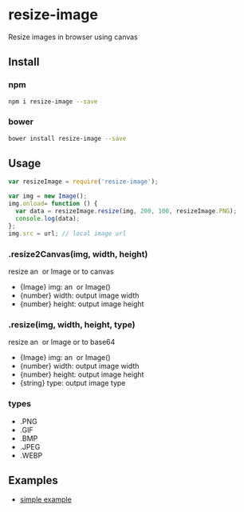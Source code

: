 # resize-image
Resize images in browser using canvas

## Install

### npm

```sh
npm i resize-image --save
```

### bower

```sh
bower install resize-image --save
```

## Usage

```javascript
var resizeImage = require('resize-image');

var img = new Image();
img.onload= function () {
  var data = resizeImage.resize(img, 200, 100, resizeImage.PNG);
  console.log(data);
};
img.src = url; // local image url
```

### .resize2Canvas(img, width, height)

resize an <img> or Image or <canvas> to canvas

- {Image}  img:    an <img> or Image()
- {number} width:  output image width
- {number} height: output image height

### .resize(img, width, height, type)

resize an <img> or Image or <canvas> to base64

- {Image}  img:    an <img> or Image()
- {number} width:  output image width
- {number} height: output image height
- {string} type:   output image type

### types

- .PNG
- .GIF
- .BMP
- .JPEG
- .WEBP

## Examples

- [simple example](https://github.com/csbun/resize-image/tree/master/example)
